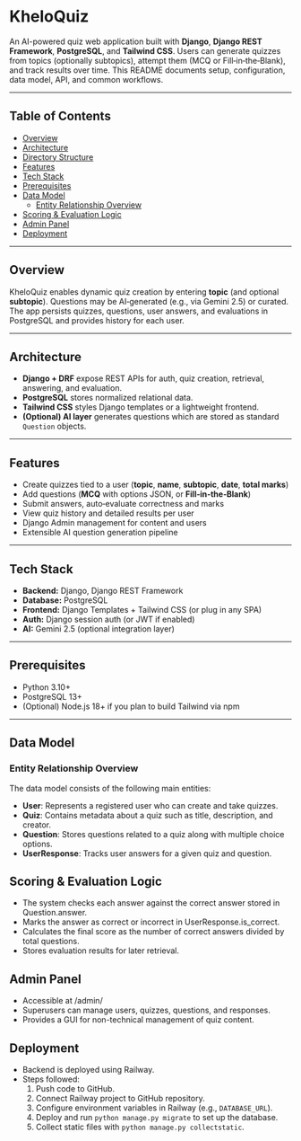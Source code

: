 # KheloQuiz

An AI-powered quiz web application built with **Django**, **Django REST Framework**, **PostgreSQL**, and **Tailwind CSS**. Users can generate quizzes from topics (optionally subtopics), attempt them (MCQ or Fill‑in‑the‑Blank), and track results over time. This README documents setup, configuration, data model, API, and common workflows.

---

## Table of Contents
- [Overview](#overview)
- [Architecture](#architecture)
- [Directory Structure](#directory-structure)
- [Features](#features)
- [Tech Stack](#tech-stack)
- [Prerequisites](#prerequisites)
- [Data Model](#data-model)
  - [Entity Relationship Overview](#entity-relationship-overview)
- [Scoring & Evaluation Logic](#scoring--evaluation-logic)
- [Admin Panel](#admin-panel)
- [Deployment](#deployment)

---

## Overview
KheloQuiz enables dynamic quiz creation by entering **topic** (and optional **subtopic**). Questions may be AI‑generated (e.g., via Gemini 2.5) or curated. The app persists quizzes, questions, user answers, and evaluations in PostgreSQL and provides history for each user.

---

## Architecture
- **Django + DRF** expose REST APIs for auth, quiz creation, retrieval, answering, and evaluation.
- **PostgreSQL** stores normalized relational data.
- **Tailwind CSS** styles Django templates or a lightweight frontend.
- **(Optional) AI layer** generates questions which are stored as standard `Question` objects.

---
## Features
- Create quizzes tied to a user (**topic**, **name**, **subtopic**, **date**, **total marks**)
- Add questions (**MCQ** with options JSON, or **Fill‑in‑the‑Blank**)
- Submit answers, auto‑evaluate correctness and marks
- View quiz history and detailed results per user
- Django Admin management for content and users
- Extensible AI question generation pipeline

---

## Tech Stack
- **Backend:** Django, Django REST Framework
- **Database:** PostgreSQL
- **Frontend:** Django Templates + Tailwind CSS (or plug in any SPA)
- **Auth:** Django session auth (or JWT if enabled)
- **AI:** Gemini 2.5 (optional integration layer)

---

## Prerequisites
- Python 3.10+
- PostgreSQL 13+
- (Optional) Node.js 18+ if you plan to build Tailwind via npm

---
## Data Model

### Entity Relationship Overview
The data model consists of the following main entities:

- **User**: Represents a registered user who can create and take quizzes.
- **Quiz**: Contains metadata about a quiz such as title, description, and creator.
- **Question**: Stores questions related to a quiz along with multiple choice options.
- **UserResponse**: Tracks user answers for a given quiz and question.

## Scoring & Evaluation Logic
- The system checks each answer against the correct answer stored in Question.answer.
- Marks the answer as correct or incorrect in UserResponse.is_correct.
- Calculates the final score as the number of correct answers divided by total questions.
- Stores evaluation results for later retrieval.

## Admin Panel
- Accessible at /admin/
- Superusers can manage users, quizzes, questions, and responses.
- Provides a GUI for non-technical management of quiz content.

## Deployment

- Backend is deployed using Railway.
- Steps followed:
  1. Push code to GitHub.
  2. Connect Railway project to GitHub repository.
  3. Configure environment variables in Railway (e.g., `DATABASE_URL`).
  4. Deploy and run `python manage.py migrate` to set up the database.
  5. Collect static files with `python manage.py collectstatic`.

